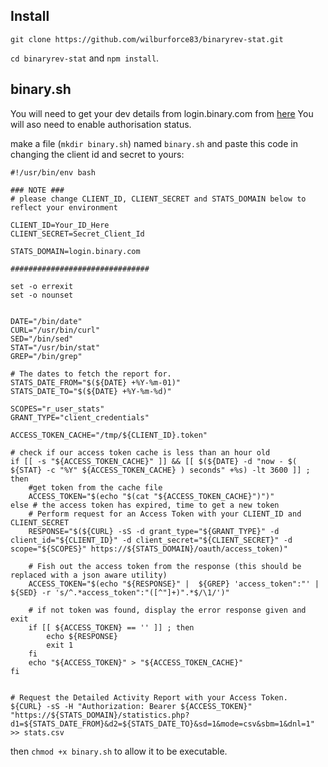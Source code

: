 ## Install

`git clone https://github.com/wilburforce83/binaryrev-stat.git`

`cd binaryrev-stat` and `npm install`.

## binary.sh

You will need to get your dev details from login.binary.com from [here](https://login.binary.com/authorisation.php) You will aso need to enable authorisation status.

make a file (`mkdir binary.sh`) named `binary.sh` and paste this code in changing the client id and secret to yours:

```
#!/usr/bin/env bash

### NOTE ###
# please change CLIENT_ID, CLIENT_SECRET and STATS_DOMAIN below to reflect your environment

CLIENT_ID=Your_ID_Here
CLIENT_SECRET=Secret_Client_Id

STATS_DOMAIN=login.binary.com

###############################

set -o errexit
set -o nounset


DATE="/bin/date"
CURL="/usr/bin/curl"
SED="/bin/sed"
STAT="/usr/bin/stat"
GREP="/bin/grep"

# The dates to fetch the report for.
STATS_DATE_FROM="$(${DATE} +%Y-%m-01)"
STATS_DATE_TO="$(${DATE} +%Y-%m-%d)"

SCOPES="r_user_stats"
GRANT_TYPE="client_credentials"

ACCESS_TOKEN_CACHE="/tmp/${CLIENT_ID}.token"

# check if our access token cache is less than an hour old
if [[ -s "${ACCESS_TOKEN_CACHE}" ]] && [[ $(${DATE} -d "now - $( ${STAT} -c "%Y" ${ACCESS_TOKEN_CACHE} ) seconds" +%s) -lt 3600 ]] ; then
    #get token from the cache file
    ACCESS_TOKEN="$(echo "$(cat "${ACCESS_TOKEN_CACHE}")")"
else # the access token has expired, time to get a new token
    # Perform request for an Access Token with your CLIENT_ID and CLIENT_SECRET
    RESPONSE="$(${CURL} -sS -d grant_type="${GRANT_TYPE}" -d client_id="${CLIENT_ID}" -d client_secret="${CLIENT_SECRET}" -d scope="${SCOPES}" https://${STATS_DOMAIN}/oauth/access_token)"

    # Fish out the access token from the response (this should be replaced with a json aware utility)
    ACCESS_TOKEN="$(echo "${RESPONSE}" |  ${GREP} 'access_token":"' | ${SED} -r 's/^.*access_token":"([^"]+)".*$/\1/')"

    # if not token was found, display the error response given and exit
    if [[ ${ACCESS_TOKEN} == '' ]] ; then
        echo ${RESPONSE}
        exit 1
    fi
    echo "${ACCESS_TOKEN}" > "${ACCESS_TOKEN_CACHE}"
fi


# Request the Detailed Activity Report with your Access Token.
${CURL} -sS -H "Authorization: Bearer ${ACCESS_TOKEN}" "https://${STATS_DOMAIN}/statistics.php?d1=${STATS_DATE_FROM}&d2=${STATS_DATE_TO}&sd=1&mode=csv&sbm=1&dnl=1" >> stats.csv

```
then `chmod +x binary.sh` to allow it to be executable.

